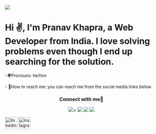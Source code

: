 
![](https://i.pinimg.com/originals/fb/10/e1/fb10e16ce8776e6b7e4d4213a16d4344.jpg)

<div>
<h1>Hi ✌️, I'm Pranav Khapra, a Web  Developer from India. I love solving problems even though I  end up searching for the solution.</h1>
  <p>-🌍Pronouns: he/him</p>
  <p>- 🌆How to reach me: you can reach me from the social media links below</p>
</div>




<h3 align="center">Connect with me💜</h3>
<p align="center">
  <a href= "https://www.linkedin.com/in/pranav-khapra-b507831a5/?originalSubdomain=in" target="_blank"><img src="https://img.icons8.com/bubbles/50/000000/linkedin.png"/></a>>
  <a href= https://twitter.com/pranavkhapra" target="_blank"><img src="https://img.icons8.com/bubbles/50/000000/twitter-circled.png"/></a>
  <a href= "https://www.instagram.com/just_a_random_person_to_ignore/" target="_blank"><img src="https://img.icons8.com/bubbles/50/000000/instagram.png"/></a>
  <a href="https://github.com/pranavkhapra/" target="_blank"><img src="https://img.icons8.com/bubbles/200/000000/github.png"/>                                                                                                                                    
</p>


  [<img src='https://cdn.jsdelivr.net/npm/simple-icons@3.0.1/icons/linkedin.svg' alt='linkedin' height='40'>](https://www.linkedin.com/in/pranav-khapra-b507831a5/)  [<img src='https://cdn.jsdelivr.net/npm/simple-icons@3.0.1/icons/instagram.svg' alt='instagram' height='40'>](https://www.instagram.com/just_a_random_person_to_ignore/)  


